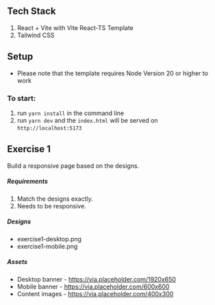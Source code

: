 Tech Stack
---
1. React + Vite with Vite React-TS Template
2. Tailwind CSS


Setup
--- 
* Please note that the template requires Node Version 20 or higher to work

### To start:
1. run `yarn install` in the command line
2. run `yarn dev` and the `index.html` will be served on `http://localhost:5173`

Exercise 1
---
Build a responsive page based on the designs.

##### Requirements
1. Match the designs exactly.
2. Needs to be responsive.

##### Designs
* exercise1-desktop.png
* exercise1-mobile.png

##### Assets
* Desktop banner - https://via.placeholder.com/1920x650
* Mobile banner - https://via.placeholder.com/600x600
* Content images - https://via.placeholder.com/400x300

